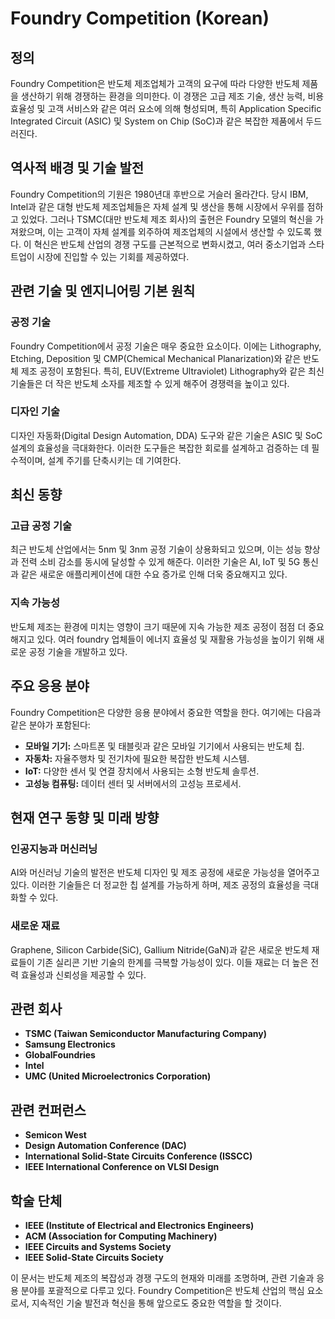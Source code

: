 # Foundry Competition (Korean)

## 정의

Foundry Competition은 반도체 제조업체가 고객의 요구에 따라 다양한 반도체 제품을 생산하기 위해 경쟁하는 환경을 의미한다. 이 경쟁은 고급 제조 기술, 생산 능력, 비용 효율성 및 고객 서비스와 같은 여러 요소에 의해 형성되며, 특히 Application Specific Integrated Circuit (ASIC) 및 System on Chip (SoC)과 같은 복잡한 제품에서 두드러진다.

## 역사적 배경 및 기술 발전

Foundry Competition의 기원은 1980년대 후반으로 거슬러 올라간다. 당시 IBM, Intel과 같은 대형 반도체 제조업체들은 자체 설계 및 생산을 통해 시장에서 우위를 점하고 있었다. 그러나 TSMC(대만 반도체 제조 회사)의 출현은 Foundry 모델의 혁신을 가져왔으며, 이는 고객이 자체 설계를 외주하여 제조업체의 시설에서 생산할 수 있도록 했다. 이 혁신은 반도체 산업의 경쟁 구도를 근본적으로 변화시켰고, 여러 중소기업과 스타트업이 시장에 진입할 수 있는 기회를 제공하였다.

## 관련 기술 및 엔지니어링 기본 원칙

### 공정 기술

Foundry Competition에서 공정 기술은 매우 중요한 요소이다. 이에는 Lithography, Etching, Deposition 및 CMP(Chemical Mechanical Planarization)와 같은 반도체 제조 공정이 포함된다. 특히, EUV(Extreme Ultraviolet) Lithography와 같은 최신 기술들은 더 작은 반도체 소자를 제조할 수 있게 해주어 경쟁력을 높이고 있다.

### 디자인 기술

디자인 자동화(Digital Design Automation, DDA) 도구와 같은 기술은 ASIC 및 SoC 설계의 효율성을 극대화한다. 이러한 도구들은 복잡한 회로를 설계하고 검증하는 데 필수적이며, 설계 주기를 단축시키는 데 기여한다.

## 최신 동향

### 고급 공정 기술

최근 반도체 산업에서는 5nm 및 3nm 공정 기술이 상용화되고 있으며, 이는 성능 향상과 전력 소비 감소를 동시에 달성할 수 있게 해준다. 이러한 기술은 AI, IoT 및 5G 통신과 같은 새로운 애플리케이션에 대한 수요 증가로 인해 더욱 중요해지고 있다.

### 지속 가능성

반도체 제조는 환경에 미치는 영향이 크기 때문에 지속 가능한 제조 공정이 점점 더 중요해지고 있다. 여러 foundry 업체들이 에너지 효율성 및 재활용 가능성을 높이기 위해 새로운 공정 기술을 개발하고 있다.

## 주요 응용 분야

Foundry Competition은 다양한 응용 분야에서 중요한 역할을 한다. 여기에는 다음과 같은 분야가 포함된다:

- **모바일 기기:** 스마트폰 및 태블릿과 같은 모바일 기기에서 사용되는 반도체 칩.
- **자동차:** 자율주행차 및 전기차에 필요한 복잡한 반도체 시스템.
- **IoT:** 다양한 센서 및 연결 장치에서 사용되는 소형 반도체 솔루션.
- **고성능 컴퓨팅:** 데이터 센터 및 서버에서의 고성능 프로세서.

## 현재 연구 동향 및 미래 방향

### 인공지능과 머신러닝

AI와 머신러닝 기술의 발전은 반도체 디자인 및 제조 공정에 새로운 가능성을 열어주고 있다. 이러한 기술들은 더 정교한 칩 설계를 가능하게 하며, 제조 공정의 효율성을 극대화할 수 있다.

### 새로운 재료

Graphene, Silicon Carbide(SiC), Gallium Nitride(GaN)과 같은 새로운 반도체 재료들이 기존 실리콘 기반 기술의 한계를 극복할 가능성이 있다. 이들 재료는 더 높은 전력 효율성과 신뢰성을 제공할 수 있다.

## 관련 회사

- **TSMC (Taiwan Semiconductor Manufacturing Company)**
- **Samsung Electronics**
- **GlobalFoundries**
- **Intel**
- **UMC (United Microelectronics Corporation)**

## 관련 컨퍼런스

- **Semicon West**
- **Design Automation Conference (DAC)**
- **International Solid-State Circuits Conference (ISSCC)**
- **IEEE International Conference on VLSI Design**

## 학술 단체

- **IEEE (Institute of Electrical and Electronics Engineers)**
- **ACM (Association for Computing Machinery)**
- **IEEE Circuits and Systems Society**
- **IEEE Solid-State Circuits Society**

이 문서는 반도체 제조의 복잡성과 경쟁 구도의 현재와 미래를 조명하며, 관련 기술과 응용 분야를 포괄적으로 다루고 있다. Foundry Competition은 반도체 산업의 핵심 요소로서, 지속적인 기술 발전과 혁신을 통해 앞으로도 중요한 역할을 할 것이다.